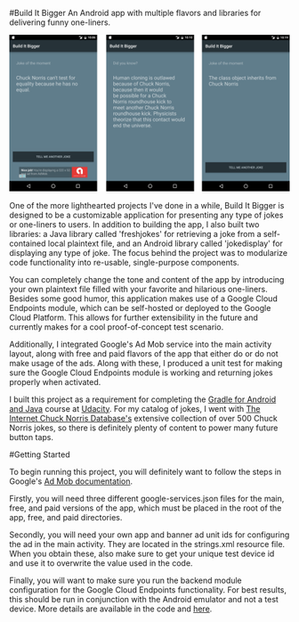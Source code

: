 #Build It Bigger
An Android app with multiple flavors and libraries for delivering funny one-liners.

![Build It Bigger Preview Image](/Build_It_Bigger_Preview_Image.png?raw=true)

One of the more lighthearted projects I've done in a while, Build It Bigger is designed to be a customizable application for presenting any type of jokes or one-liners to users. In addition to building the app, I also built two libraries: a Java library called 'freshjokes' for retrieving a joke from a self-contained local plaintext file, and an Android library called 'jokedisplay' for displaying any type of joke. The focus behind the project was to modularize code functionality into re-usable, single-purpose components. 

You can completely change the tone and content of the app by introducing your own plaintext file filled with your favorite and hilarious one-liners. Besides some good humor, this application makes use of a Google Cloud Endpoints module, which can be self-hosted or deployed to the Google Cloud Platform. This allows for further extensibility in the future and currently makes for a cool proof-of-concept test scenario. 

Additionally, I integrated Google's Ad Mob service into the main activity layout, along with free and paid flavors of the app that either do or do not make usage of the ads. Along with these, I produced a unit test for making sure the Google Cloud Endpoints module is working and returning jokes properly when activated.  

I built this project as a requirement for completing the [Gradle for Android and Java](https://www.udacity.com/course/gradle-for-android-and-java--ud867) course at [Udacity](https://www.udacity.com/). For my catalog of jokes, I went with [The Internet Chuck Norris Database's](http://www.icndb.com/) extensive collection of over 500 Chuck Norris jokes, so there is definitely plenty of content to power many future button taps.

#Getting Started

To begin running this project, you will definitely want to follow the steps in Google's [Ad Mob documentation](https://firebase.google.com/docs/admob/android/quick-start). 

Firstly, you will need three different google-services.json files for the main, free, and paid versions of the app, which must be placed in the root of the app, free, and paid directories.

Secondly, you will need your own app and banner ad unit ids for configuring the ad in the main activity. They are located in the strings.xml resource file. When you obtain these, also make sure to get your unique test device id and use it to overwrite the value used in the code.

Finally, you will want to make sure you run the backend module configuration for the Google Cloud Endpoints functionality. For best results, this should be run in conjunction with the Android emulator and not a test device. More details are available in the code and [here](https://github.com/GoogleCloudPlatform/gradle-appengine-templates/tree/master/HelloEndpoints).
